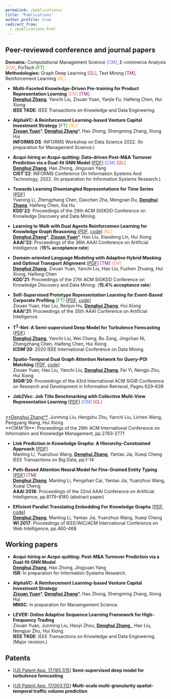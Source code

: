 ```yaml
---
permalink: /publications/
title: "Publications"
author_profile: true
redirect_from: 
  - /publications.html
---
```


<!-- You can also find my publications on <a href="https://scholar.google.com/citations?user=6U4SXnUAAAAJ&hl=en">my Google Scholar profile</a>. -->

<!-- ## Papers (* equal contribution)
 -->
<!-- ## Papers -->

<!-- ### Preprint

- **E-BERT: A Phrase and Product Knowledge Enhanced Language Model for E-commerce** [<a href='https://arxiv.org/pdf/2009.02835.pdf'>PDF</a>, <a href=''>code</a>] <br>
<ins>**Denghui Zhang**</ins>, Zixuan Yuan, Yanchi Liu, 	Zuohui Fu, Fuzhen Zhuang, Pengyang Wang, Haifeng Chen, Hui Xiong<br>
arXiv:2009.02835 <br> -->
<!-- ### 2021 -->


<!-- <span style="color:RoyalBlue">[CM] Computational Management Science,</span>  <span style="color:CornflowerBlue">[EM] E-commerce Analysis,</span>   <span style="color:green">[FT] FinTech</span><br>
<span style="color:brown">[GL]Graph Machine Learning,</span> <span style="color:purple">[NLP] Natual Language Processing,</span> <span style="color:Orange;">[RL] Reinforcement Learning,</span -->
## Peer-reviewed conference and journal papers
**Domains:**  Computational Management Science <span style="color:RoyalBlue">[CM]</span>,  E-commerce Analysis <span style="color:Salmon">[EM]</span>,  FinTech <span style="color:green">[FT]</span><br>
**Methodologies:**  Graph Deep Learning <span style="color:brown">[GL]</span>,  Text Mining <span style="color:purple">[TM]</span>,  Reinforcement Learning <span style="color:Orange;">[RL]</span>

- **Multi-Faceted Knowledge-Driven Pre-training for Product Representation Learning** <span style="color:Salmon">[EM] <span style="color:purple">[TM]</span></span> <br>
<ins>**Denghui Zhang**</ins>, Yanchi Liu, Zixuan Yuan, Yanjie Fu, Haifeng Chen, Hui Xiong<br>
**IEEE TKDE**: IEEE Transactions on Knowledge and Data Engineering.<br>

- **AlphaVC: A Reinforcement Learning-based Venture Capital Investment Strategy** <span style="color:green">[FT]</span> <span style="color:Orange;">[RL]</span><br>
<ins>**Zixuan Yuan**</ins>\*, <ins>**Denghui Zhang**</ins>\*, Hao Zhong, Shengming Zhang, Xiong Hui<br>
**INFORMS DS**: INFORMS Workshop on Data Science 2022. (In preparation for Management Science.)<br>

- **Acqui-hiring or Acqui-quitting: Data-driven Post-M&A Turnover Prediction via a Dual-fit GNN Model** [<a href='M_A_sample_denghui.pdf'>PDF</a>] <span style="color:RoyalBlue">[CM]</span> <span style="color:brown">[GL]</span><br>
<ins>**Denghui Zhang**</ins>, Hao Zhong, Jingyuan Yang<br>
**CIST'22**: INFORMS Conference On Information Systems And Technology, 2022. (In preparation for Information Systems Research.)<br>

- **Towards Learning Disentangled Representations for Time Series** [<a href=''>PDF</a>] <br>
Yuening Li, Zhengzhang Chen, Daochen Zha, Mengnan Du, <ins>**Denghui Zhang**</ins>, Haifeng Chen, Xia Hu<br>
**KDD'22**: Proceedings of the 28th ACM SIGKDD Conference on Knowledge Discovery and Data Mining. <br>

- **Learning to Walk with Dual Agents Reinforcemen Learning for Knowledge Graph Reasoning** [<a href='https://arxiv.org/pdf/2112.12876.pdf'>PDF</a>, <a href='https://github.com/RutgersDM/DKGR/tree/master'>code</a>] <span style="color:Orange;">[RL]</span> <br>
<ins>**Denghui Zhang**</ins>\*, <ins>**Zixuan Yuan**</ins>\*, Hao Liu, Xiaodong Lin, Hui Xiong<br>
**AAAI'22**: Proceedings of the 36th AAAI Conference on Artificial Intelligence. (**15% acceptance rate**)<br>

- **Domain-oriented Language Modeling with Adaptive Hybrid Masking and Optimal Transport Alignment** [<a href='KDD21.pdf'>PDF</a>] <span style="color:purple">[TM]</span> <span style="color:Salmon">[EM]</span> <br>
<ins>**Denghui Zhang**</ins>, Zixuan Yuan, Yanchi Liu, Hao Liu, Fuzhen Zhuang, Hui Xiong, Haifeng Chen<br>
**KDD'21**: Proceedings of the 27th ACM SIGKDD Conference on Knowledge Discovery and Data Mining. (**15.4% acceptance rate**)<br>

- **Self-Supervised Prototype Representation Learning for Event-Based Corporate Profiling** <span style="color:green">[FT]</span> [<a href='Corporate_Profiling__AAAI_2021.pdf'>PDF</a>, <a href='https://github.com/yuanzx33033/SePaL'>code</a>] <br>
Zixuan Yuan, Hao Liu, Renjun Hu, <ins>**Denghui Zhang**</ins>, Hui Xiong<br>
**AAAI'21**: Proceedings of the 35th AAAI Conference on Artificial Intelligence.<br>

<!-- ### 2020 -->
- **T$^2$-Net: A Semi-supervised Deep Model for Turbulence Forecasting** [<a href='ICDM20.pdf'>PDF</a>] <br>
<ins>**Denghui Zhang**</ins>, Yanchi Liu, Wei Cheng, Bo Zong, Jingchao Ni, Zhengzhang Chen, Haifeng Chen, Hui Xiong <br>
**ICDM'20**: 2020 IEEE International Conference on Data Mining.<br>


- **Spatio-Temporal Dual Graph Attention Network for Query-POI Matching** [<a href='https://dl.acm.org/doi/abs/10.1145/3397271.3401159'>PDF</a>, <a href=''>code</a>] <br>
Zixuan Yuan, Hao Liu, Yanchi Liu, <ins>**Denghui Zhang**</ins>, Fei Yi, Nengju Zhu, Hui Xiong  <br>
**SIGIR'20**: Proceedings of the 43rd International ACM SIGIR Conference on Research and Development in Information Retrieval, Pages 629–638 <br>


<!-- ### 2019 -->

- **Job2Vec: Job Title Benchmarking with Collective Multi-View Representation Learning** [<a href='https://arxiv.org/pdf/2009.07429.pdf'>PDF</a>] <span style="color:RoyalBlue">[CM] <span style="color:brown">[GL]</span></span>
<br>
<ins>**Denghui Zhang**</ins>, Junming Liu, Hengshu Zhu, Yanchi Liu, Lichen Wang, Pengyang Wang, Hui Xiong<br>
**CIKM'19**: Proceedings of the 28th ACM International Conference on Information and Knowledge Management, pp.2763-2771<br>

<!-- ### 2018 and before -->

<!-- 2. **GAIA - A Multi-media Multi-lingual Knowledge Extraction and Hypothesis Generation System**  [<a href='docs/GAIA.pdf'>PDF</a>] <br>
Tongtao Zhang, Ananya Subburathinam, Ge Shi, Lifu Huang, Di Lu, Xiaoman Pan, <ins>**Manling Li**</ins>, Boliang Zhang, Qingyun Wang, Spencer Whitehead, Heng Ji, etc. <br>
**TAC-KBP**: Text Analysis Conference Knowledge Base Population Workshop 2018  <br>  --> 

- **Link Prediction in Knowledge Graphs: A Hierarchy-Constrained Approach**  [<a href='https://ieeexplore.ieee.org/document/8450054'>PDF</a>] <br>
Manling Li, Yuanzhuo Wang, <ins>**Denghui Zhang**</ins>, Yantao Jia, Xueqi Cheng <br>
IEEE Transactions on Big Data, pp.1-14 <br>
<!-- Special Issue on "Knowledge Graphs: Techniques and Applications"  --> 

- **Path-Based Attention Neural Model for Fine-Grained Entity Typing**  [<a href='PAN.pdf'>PDF</a>] <span style="color:purple">[TM]</span><br>
<ins>**Denghui Zhang**</ins>, Manling Li, Pengshan Cai, Yantao Jia, Yuanzhuo Wang, Xueqi Cheng <br>
**AAAI 2018**: Proceedings of the 32nd AAAI Conference on Artificial Intelligence, pp.8179-8180 (abstract paper) <br>


- **Efficient Parallel Translating Embedding For Knowledge Graphs**  [<a href='ParTransX.pdf'>PDF</a>, <a href='https://github.com/zdh2292390/ParTrans-X'>code</a>] <br>
<ins>**Denghui Zhang**</ins>, Manling Li, Yantao Jia, Yuanzhuo Wang, Xueqi Cheng <br>
**WI 2017**: Proceedings of IEEE/WIC/ACM International Conference on Web Intelligence, pp.460-468<br>


## Working papers

- **Acqui-hiring or Acqui-quitting: Post-M&A Turnover Prediction via a Dual-fit GNN Model** <br>
<ins>**Denghui Zhang**</ins>, Hao Zhong, Jingyuan Yang<br>
**ISR**: In preparation for Information Systems Research.<br>

- **AlphaVC: A Reinforcement Learning-based Venture Capital Investment Strategy** <br>
<ins>**Zixuan Yuan**</ins>\*, <ins>**Denghui Zhang**</ins>\*, Hao Zhong, Shengming Zhang, Xiong Hui<br>
**MNSC**: In preparation for Manamgement Science.<br>

- **LEVER: Online Adaptive Sequence Learning Framework for High-Frequency Trading** <br>
Zixuan Yuan, Junming Liu, Haoyi Zhou, <ins>**Denghui Zhang,**</ins>, Hao Liu, Nengjun Zhu, Hui Xiong<br>
**IEEE TKDE**: IEEE Transactions on Knowledge and Data Engineering. (Major revision.)<br>

## Patents
- [<a href=''>US Patent App. 17/165,515</a>] **Semi-supervised deep model for turbulence forecasting** 

- [<a href=''>US Patent App. 17/003,112</a>] **Multi-scale multi-granularity spatial-temporal traffic volume prediction** 


